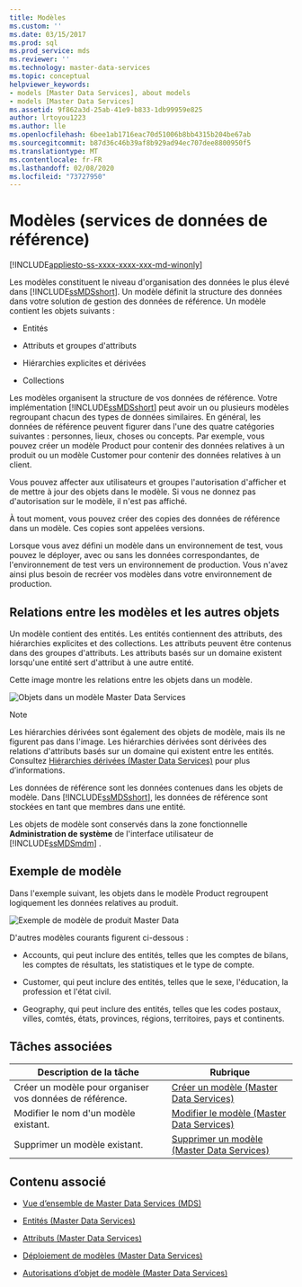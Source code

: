 ```yaml
---
title: Modèles
ms.custom: ''
ms.date: 03/15/2017
ms.prod: sql
ms.prod_service: mds
ms.reviewer: ''
ms.technology: master-data-services
ms.topic: conceptual
helpviewer_keywords:
- models [Master Data Services], about models
- models [Master Data Services]
ms.assetid: 9f862a3d-25ab-41e9-b833-1db99959e825
author: lrtoyou1223
ms.author: lle
ms.openlocfilehash: 6bee1ab1716eac70d51006b8bb4315b204be67ab
ms.sourcegitcommit: b87d36c46b39af8b929ad94ec707dee8800950f5
ms.translationtype: MT
ms.contentlocale: fr-FR
ms.lasthandoff: 02/08/2020
ms.locfileid: "73727950"
---
```

# <a name="models-master-data-services"></a>Modèles (services de données de référence)

[!INCLUDE[appliesto-ss-xxxx-xxxx-xxx-md-winonly](../includes/appliesto-ss-xxxx-xxxx-xxx-md-winonly.md)]

  Les modèles constituent le niveau d'organisation des données le plus élevé dans [!INCLUDE[ssMDSshort](../includes/ssmdsshort-md.md)]. Un modèle définit la structure des données dans votre solution de gestion des données de référence. Un modèle contient les objets suivants :  
  
-   Entités  
  
-   Attributs et groupes d'attributs  
  
-   Hiérarchies explicites et dérivées  
  
-   Collections  
  
 Les modèles organisent la structure de vos données de référence. Votre implémentation [!INCLUDE[ssMDSshort](../includes/ssmdsshort-md.md)] peut avoir un ou plusieurs modèles regroupant chacun des types de données similaires. En général, les données de référence peuvent figurer dans l'une des quatre catégories suivantes : personnes, lieux, choses ou concepts. Par exemple, vous pouvez créer un modèle Product pour contenir des données relatives à un produit ou un modèle Customer pour contenir des données relatives à un client.  
  
 Vous pouvez affecter aux utilisateurs et groupes l'autorisation d'afficher et de mettre à jour des objets dans le modèle. Si vous ne donnez pas d'autorisation sur le modèle, il n'est pas affiché.  
  
 À tout moment, vous pouvez créer des copies des données de référence dans un modèle. Ces copies sont appelées versions.  
  
 Lorsque vous avez défini un modèle dans un environnement de test, vous pouvez le déployer, avec ou sans les données correspondantes, de l'environnement de test vers un environnement de production. Vous n'avez ainsi plus besoin de recréer vos modèles dans votre environnement de production.  
  
## <a name="how-models-relate-to-other-objects"></a>Relations entre les modèles et les autres objets  
 Un modèle contient des entités. Les entités contiennent des attributs, des hiérarchies explicites et des collections. Les attributs peuvent être contenus dans des groupes d'attributs. Les attributs basés sur un domaine existent lorsqu'une entité sert d'attribut à une autre entité.  
  
 Cette image montre les relations entre les objets dans un modèle.  
  
 ![Objets dans un modèle Master Data Services](../master-data-services/media/mds-conc-model-circles.gif "Objets dans un modèle Master Data Services")  
  
> [!NOTE]  
>  Les hiérarchies dérivées sont également des objets de modèle, mais ils ne figurent pas dans l'image. Les hiérarchies dérivées sont dérivées des relations d'attributs basés sur un domaine qui existent entre les entités. Consultez [Hiérarchies dérivées &#40;Master Data Services&#41;](../master-data-services/derived-hierarchies-master-data-services.md) pour plus d’informations.  
  
 Les données de référence sont les données contenues dans les objets de modèle. Dans [!INCLUDE[ssMDSshort](../includes/ssmdsshort-md.md)], les données de référence sont stockées en tant que membres dans une entité.  
  
 Les objets de modèle sont conservés dans la zone fonctionnelle **Administration de système** de l'interface utilisateur de [!INCLUDE[ssMDSmdm](../includes/ssmdsmdm-md.md)] .  
  
## <a name="model-example"></a>Exemple de modèle  
 Dans l'exemple suivant, les objets dans le modèle Product regroupent logiquement les données relatives au produit.  
  
 ![Exemple de modèle de produit Master Data](../master-data-services/media/mds-conc-model.gif "Exemple de modèle de produit Master Data")  
  
 D'autres modèles courants figurent ci-dessous :  
  
-   Accounts, qui peut inclure des entités, telles que les comptes de bilans, les comptes de résultats, les statistiques et le type de compte.  
  
-   Customer, qui peut inclure des entités, telles que le sexe, l'éducation, la profession et l'état civil.  
  
-   Geography, qui peut inclure des entités, telles que les codes postaux, villes, comtés, états, provinces, régions, territoires, pays et continents.  
  
## <a name="related-tasks"></a>Tâches associées  
  
|Description de la tâche|Rubrique|  
|----------------------|-----------|  
|Créer un modèle pour organiser vos données de référence.|[Créer un modèle &#40;Master Data Services&#41;](../master-data-services/create-a-model-master-data-services.md)|  
|Modifier le nom d'un modèle existant.|[Modifier le modèle &#40;Master Data Services&#41;](../master-data-services/edit-model-master-data-services.md)|  
|Supprimer un modèle existant.|[Supprimer un modèle &#40;Master Data Services&#41;](../master-data-services/delete-a-model-master-data-services.md)|  
  
## <a name="related-content"></a>Contenu associé  
  
-   [Vue d’ensemble de Master Data Services &#40;MDS&#41;](../master-data-services/master-data-services-overview-mds.md)  
  
-   [Entités &#40;Master Data Services&#41;](../master-data-services/entities-master-data-services.md)  
  
-   [Attributs &#40;Master Data Services&#41;](../master-data-services/attributes-master-data-services.md)  
  
-   [Déploiement de modèles &#40;Master Data Services&#41;](../master-data-services/deploying-models-master-data-services.md)  
  
-   [Autorisations d’objet de modèle &#40;Master Data Services&#41;](../master-data-services/model-object-permissions-master-data-services.md)  
  
  

